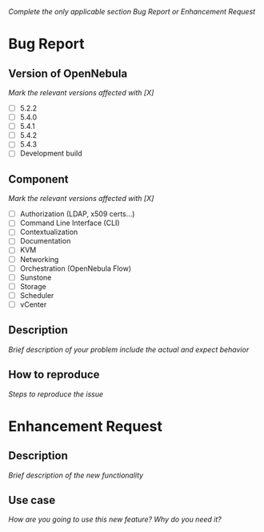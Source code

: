 _Complete the only applicable section Bug Report or Enhancement Request_

# Bug Report
## Version of OpenNebula
_Mark the relevant versions affected with [X]_
- [ ] 5.2.2
- [ ] 5.4.0
- [ ] 5.4.1
- [ ] 5.4.2
- [ ] 5.4.3
- [ ] Development build

## Component
_Mark the relevant versions affected with [X]_
- [ ] Authorization (LDAP, x509 certs...)
- [ ] Command Line Interface (CLI)
- [ ] Contextualization
- [ ] Documentation
- [ ] KVM
- [ ] Networking
- [ ] Orchestration (OpenNebula Flow)
- [ ] Sunstone
- [ ] Storage
- [ ] Scheduler
- [ ] vCenter

## Description
_Brief description of your problem include the actual and expect behavior_

## How to reproduce
_Steps to reproduce the issue_

# Enhancement Request
## Description
_Brief description of the new functionality_

## Use case
_How are you going to use this new feature? Why do you need it?_
